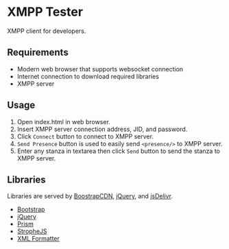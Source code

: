 # XMPP Tester
XMPP client for developers.

## Requirements
- Modern web browser that supports websocket connection
- Internet connection to download required libraries
- XMPP server

## Usage
1. Open index.html in web browser.
2. Insert XMPP server connection address, JID, and password.
3. Click `Connect` button to connect to XMPP server.
4. `Send Presence` button is used to easily send `<presence/>` to XMPP server.
5. Enter any stanza in textarea then click `Send` button to send the stanza to XMPP server.

## Libraries
Libraries are served by [BoostrapCDN](https://www.bootstrapcdn.com/), [jQuery](http://code.jquery.com/), and [jsDelivr](https://www.jsdelivr.com/).
- [Bootstrap](https://getbootstrap.com)
- [jQuery](https://jquery.com)
- [Prism](https://prismjs.com)
- [StropheJS](https://strophe.im/strophejs/)
- [XML Formatter](https://www.npmjs.com/package/xml-formatter)